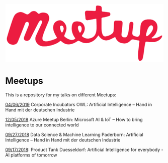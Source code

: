 ![alt text](https://github.com/marcelfranke/meetups/blob/master/meetup_logo.png)

# Meetups

This is a repository for my talks on different Meetups:

[04/06/2019](/2019/2019-06-04%20Corporate%20Incubators%20OWL) Corporate Incubators OWL: Artificial Intelligence – Hand in Hand mit der deutschen Industrie

[12/05/2018](/2018/2018-12-05%20Azure%20Meetup%20Berlin) Azure Meetup Berlin: Microsoft AI & IoT – How to bring intelligence to our connected world

[09/27/2018](/2018/2018-09-27%20Data%20Science%20and%20Machine%20Learning%20Paderborn) Data Science & Machine Learning Paderborn: Artificial Intelligence – Hand in Hand mit der deutschen Industrie

[09/17/2018](/2018/2018-09-17%20Product%20Tank%20Duesseldorf): Product Tank Duesseldorf: Artificial Intelligence for everybody - AI platforms of tomorrow
